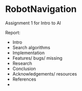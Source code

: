 # RobotNavigation
Assignment 1 for Intro to AI


Report: 
- Intro
- Search algorithms
- Implementation
- Features/ bugs/ missing
- Research
- Conclusion
- Acknowledgements/ resources
- References
- 
